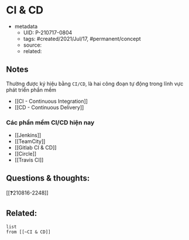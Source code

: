 # CI & CD

- metadata
	- UID: P-210717-0804
	- tags: #created/2021/Jul/17, #permanent/concept 
	- source: 
	- related: 

## Notes
Thường được ký hiệu bằng `CI/CD`, là hai công đoạn tự động trong lĩnh vực phát triển phần mềm
- [[CI - Continuous Integration]]
- [[CD - Continuous Delivery]]

### Các phần mềm CI/CD hiện nay
- [[Jenkins]]
- [[TeamCity]]
- [[Gitlab CI & CD]]
- [[Circle]]
- [[Travis CI]]

## Questions & thoughts:
[[❓210816-2248]]

## Related:
```dataview
list
from [[~CI & CD]]
```

